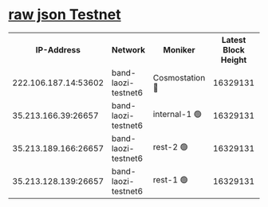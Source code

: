 
[raw json Testnet](https://rpc-check.bandt.stavr.tech/bandt/rpcbandt_result.json)
=

<table><tr><th>IP-Address</th><th>Network</th><th>Moniker</th><th>Latest Block Height</th><th>Earliest Block Height</th><th>Catching Up</th><th>Tx Index</th><th>Voting Power</th><th>Scan Time</th></tr><tr><td>222.106.187.14:53602</td><td>band-laozi-testnet6</td><td>Cosmostation 🔴</td><td>16329131</td><td>15423001</td><td>False</td><td>on</td><td>2203655</td><td>2024-02-29T13:16:50.587043983UTC</td></tr><tr><td>35.213.166.39:26657</td><td>band-laozi-testnet6</td><td>internal-1 🟢</td><td>16329131</td><td>16229131</td><td>False</td><td>on</td><td>0</td><td>2024-02-29T13:16:51.513607826UTC</td></tr><tr><td>35.213.189.166:26657</td><td>band-laozi-testnet6</td><td>rest-2 🟢</td><td>16329131</td><td>16229131</td><td>False</td><td>on</td><td>0</td><td>2024-02-29T13:16:52.430678100UTC</td></tr><tr><td>35.213.128.139:26657</td><td>band-laozi-testnet6</td><td>rest-1 🟢</td><td>16329131</td><td>16229131</td><td>False</td><td>on</td><td>0</td><td>2024-02-29T13:16:53.360425082UTC</td></tr></table>
